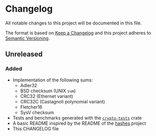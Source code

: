# Changelog
All notable changes to this project will be documented in this file.

The format is based on [Keep a Changelog](http://keepachangelog.com/en/1.0.0/)
and this project adheres to [Semantic Versioning](http://semver.org/spec/v2.0.0.html).

## Unreleased

### Added
- Implementation of the following sums:
    * Adler32
    * BSD checksum (UNIX `sum`)
    * CRC32 (Ethernet variant)
    * CRC32C (Castagnoli polynomial variant)
    * Fletcher16
    * SysV checksum
- Tests and benchmarks generated with the
  [`crypto-tests`](https://crates.io/crates/crypto-tests) crate
- A basic README inspired by the README of the
  [hashes](https://github.com/RustCrypto/hashes) project
- This CHANGELOG file
